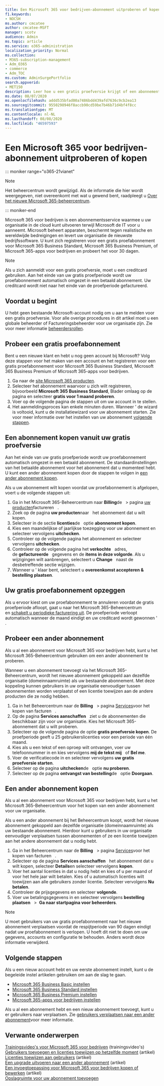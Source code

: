 ```yaml
---
title: Een Microsoft 365 voor bedrijven-abonnement uitproberen of kopen
f1.keywords:
- NOCSH
ms.author: cmcatee
author: cmcatee-MSFT
manager: scotv
audience: Admin
ms.topic: article
ms.service: o365-administration
localization_priority: Normal
ms.collection:
- M365-subscription-management
- Adm_O365
- commerce
- Adm_TOC
ms.custom: AdminSurgePortfolio
search.appverid:
- MET150
description: Leer hoe u een gratis proefversie krijgt of een abonnement voor Microsoft 365 voor bedrijven koopt.
ms.date: 08/07/2020
ms.openlocfilehash: addd535bfad00a7486bdd439afd7636c9cb2ea13
ms.sourcegitcommit: 9550298946f8accb90cd59be7b46b71d4bf4f8cc
ms.translationtype: MT
ms.contentlocale: nl-NL
ms.lasthandoff: 08/08/2020
ms.locfileid: "46597593"
---
```

# <a name="try-or-buy-a-microsoft-365-for-business-subscription"></a>Een Microsoft 365 voor bedrijven-abonnement uitproberen of kopen

::: moniker range="o365-21vianet"

> [!NOTE]
> Het beheercentrum wordt gewijzigd. Als de informatie die hier wordt weergegeven, niet overeenkomt met wat u gewend bent, raadpleegt u [Over het nieuwe Microsoft 365-beheercentrum](../admin/microsoft-365-admin-center-preview.md?view=o365-21vianet).

::: moniker-end

Microsoft 365 voor bedrijven is een abonnementsservice waarmee u uw organisatie in de cloud kunt uitvoeren terwijl Microsoft de IT voor u aanneemt. Microsoft beheert apparaten, beschermt tegen realistische en wereldwijde bedreigingen en levert uw organisatie de nieuwste bedrijfssoftware. U kunt zich registreren voor een gratis proefabonnement voor Microsoft 365 Business Standard, Microsoft 365 Business Premium, of Microsoft 365-apps voor bedrijven en probeert het voor 30 dagen.

> [!NOTE]
> Als u zich aanmeldt voor een gratis proefversie, moet u een creditcard gebruiken. Aan het einde van uw gratis proefperiode wordt uw proefabonnement automatisch omgezet in een betaald abonnement. Uw creditcard wordt niet naar het einde van de proefperiode gefactureerd.

## <a name="before-you-begin"></a>Voordat u begint

U hebt geen bestaande Microsoft-account nodig om u aan te melden voor een gratis proefversie. Voor alle overige procedures in dit artikel moet u een globale beheerder of Factureringsbeheerder voor uw organisatie zijn. Zie voor meer informatie [beheerdersrollen](../admin/add-users/about-admin-roles.md).

## <a name="try-a-free-trial-subscription"></a>Probeer een gratis proefabonnement

Bent u een nieuwe klant en hebt u nog geen account bij Microsoft? Volg deze stappen voor het maken van een account en het registreren voor een gratis proefabonnement voor Microsoft 365 Business Standard, Microsoft 365 Business Premium of Microsoft 365-apps voor bedrijven.

1. Ga naar de <a href="https://www.aka.ms/office365signup" target="_blank">site Microsoft 365 producten</a>.
2. Selecteer het abonnement waarvoor u zich wilt registreren, bijvoorbeeld **Microsoft 365 Business Standard**, Blader omlaag op de pagina en selecteer **gratis voor 1 maand proberen**.
3. Voer op de volgende pagina de stappen uit om uw account in te stellen.
4. Het aanmeldingsproces kan enkele minuten duren. Wanneer \' de wizard is voltooid, kunt u de installatiewizard voor uw abonnement starten. Zie voor meer informatie over het instellen van uw abonnement [volgende stappen](#next-steps).

## <a name="buy-a-subscription-from-your-free-trial"></a>Een abonnement kopen vanuit uw gratis proefversie

Aan het einde van uw gratis proefperiode wordt uw proefabonnement automatisch omgezet in een betaald abonnement. De standaardinstellingen van het betaalde abonnement voor het abonnement dat u momenteel hebt. U kunt een ander abonnement kopen door de stappen te volgen in [een ander abonnement kopen](#buy-a-different-subscription).

Als u uw abonnement wilt kopen voordat uw proefabonnement is afgelopen, voert u de volgende stappen uit:

1. Ga in het Microsoft 365-Beheercentrum naar **Billing**de   \> pagina <a href="https://go.microsoft.com/fwlink/p/?linkid=842054" target="_blank">uw producten</a>factureren   .
2. Zoek op de pagina **uw producten**naar   het abonnement dat u wilt kopen.
3. Selecteer in de sectie **licenties**de   optie **abonnement kopen**.
4. Kies een maandelijkse of jaarlijkse toezegging voor uw abonnement en selecteer vervolgens **uitchecken**.
5. Controleer op de volgende pagina het abonnement en selecteer vervolgens **uitchecken**.
6. Controleer op de volgende pagina het **verkochte**   adres, de **gefactureerde**   gegevens en de **items in deze volgorde**. Als u wijzigingen wilt aanbrengen, selecteert u **Change**   naast de desbetreffende sectie wijzigen.
7. Wanneer u \' klaar bent, selecteert u **overeenkomst accepteren & bestelling plaatsen**.

## <a name="cancel-your-free-trial-subscription"></a>Uw gratis proefabonnement opzeggen

Als u ervoor kiest om uw proefabonnement te annuleren voordat de gratis proefperiode afloopt, gaat u naar het Microsoft 365-Beheercentrum en [schakelt u periodieke facturering uit](subscriptions/renew-your-subscription.md#turn-recurring-billing-off-or-on). De proefperiode verloopt automatisch wanneer de maand eindigt en uw creditcard wordt gewonnen \' .

## <a name="try-a-different-subscription"></a>Probeer een ander abonnement

Als u al een abonnement voor Microsoft 365 voor bedrijven hebt, kunt u het Microsoft 365-Beheercentrum gebruiken om een ander abonnement te proberen.

Wanneer u een abonnement toevoegt via het Microsoft 365-Beheercentrum, wordt het nieuwe abonnement gekoppeld aan dezelfde organisatie (domeinnaamruimte) als uw bestaande abonnement. Met deze koppeling kunnen gebruikers in uw organisatie eenvoudiger tussen abonnementen worden verplaatst of een licentie toewijzen aan de andere producten die ze nodig hebben.

1. Ga in het Beheercentrum naar de **Billing**   \> pagina <a href="https://go.microsoft.com/fwlink/p/?linkid=868433" target="_blank">Services</a>voor het kopen van facturen   .
2. Op de pagina **Services aanschaffen**   ziet u de abonnementen die beschikbaar zijn voor uw organisatie. Kies het Microsoft 365-abonnement dat u wilt proberen.
3. Selecteer op de volgende pagina de optie **gratis proefversie kopen**. De proefperiode geeft u 25 gebruikerslicenties voor een periode van één maand.
4. Kies als u een tekst of een oproep wilt ontvangen, voer uw telefoonnummer in en kies vervolgens **mij de tekst mij**   of **Bel me**.
5. Voer de verificatiecode in en selecteer vervolgens **uw gratis proefversie starten**.
6. Selecteer op de pagina **uitchecken**de   optie **nu proberen**.
7. Selecteer op de pagina **ontvangst van bestelling**de   optie **Doorgaan**.

## <a name="buy-a-different-subscription"></a>Een ander abonnement kopen

Als u al een abonnement voor Microsoft 365 voor bedrijven hebt, kunt u het Microsoft 365-Beheercentrum voor het kopen van een ander abonnement voor uw organisatie.

Als u een ander abonnement bij het Beheercentrum koopt, wordt het nieuwe abonnement gekoppeld aan dezelfde organisatie (domeinnaamruimte) als uw bestaande abonnement. Hierdoor kunt u gebruikers in uw organisatie eenvoudiger verplaatsen tussen abonnementen of ze een licentie toewijzen aan het andere abonnement dat u nodig hebt.

1. Ga in het Beheercentrum naar de **Billing**   \> pagina <a href="https://go.microsoft.com/fwlink/p/?linkid=868433" target="_blank">Services</a>voor het kopen van facturen   .
2. Selecteer op de pagina **Services aanschaffen**   het abonnement dat u wilt kopen, selecteer **Details**en selecteer vervolgens **kopen**.
3. Voer het aantal licenties in dat u nodig hebt en kies of u per maand of voor het hele jaar wilt betalen. Kies of u automatisch licenties wilt toewijzen aan alle gebruikers zonder licentie. Selecteer vervolgens **Nu betalen**.
4. Controleer de prijsgegevens en selecteer **volgende**.
5. Voer uw betalingsgegevens in en selecteer vervolgens **bestelling plaatsen**   \>  **Ga naar startpagina voor beheerders**.

> [!NOTE]
> U moet gebruikers van uw gratis proefabonnement naar het nieuwe abonnement verplaatsen voordat de respijtperiode van 90 dagen eindigt nadat uw proefabonnement is verlopen. U hoeft dit niet te doen om uw gegevens, accounts en configuratie te behouden. Anders wordt deze informatie verwijderd.

## <a name="next-steps"></a>Volgende stappen

Als u een nieuw account hebt en uw eerste abonnement instelt, kunt u de begeleide instel artikelen gebruiken om aan de slag te gaan.

- [Microsoft 365 Business Basic instellen](../admin/setup/setup-business-basic.md)
- [Microsoft 365 Business Standard instellen](../admin/setup/setup-business-standard.md)
- [Microsoft 365 Business Premium instellen](../business/set-up.md)
- [Microsoft 365-apps voor bedrijven instellen](../admin/setup/setup-apps-for-business.md)

Als u al een abonnement hebt en een nieuw abonnement toevoegt, kunt u er gebruikers naar verplaatsen. Zie [gebruikers verplaatsen naar een ander abonnement](subscriptions/move-users-different-subscription.md)voor meer informatie.

## <a name="related-content"></a>Verwante onderwerpen

[Trainingsvideo's voor Microsoft 365 voor bedrijven](https://support.office.com/article/6ab4bbcd-79cf-4000-a0bd-d42ce4d12816) (trainingsvideo's) \
[Gebruikers toevoegen en licenties toewijzen op hetzelfde moment](../admin/add-users/add-users.md) (artikel) \
[Licenties toewijzen aan gebruikers](../admin/manage/assign-licenses-to-users.md) (artikel) \
[Een upgrade uitvoeren naar een ander abonnement](subscriptions/upgrade-to-different-plan.md) (artikel) \
[Een invoegtoepassing voor Microsoft 365 voor bedrijven kopen of bewerken](buy-or-edit-an-add-on.md) (artikel) \
[Opslagruimte voor uw abonnement toevoegen](add-storage-space.md)